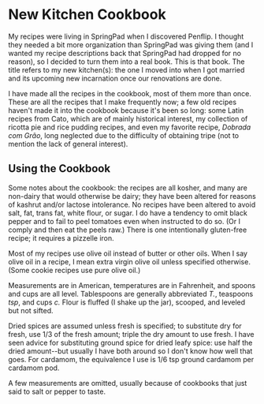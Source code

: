 # New Kitchen Cookbook

My recipes were living in SpringPad when I discovered Penflip.  I thought they needed a bit more organization than SpringPad was giving them (and I wanted my recipe descriptions back that SpringPad had dropped for no reason), so I decided to turn them into a real book.  This is that book.  The title refers to my new kitchen(s): the one I moved into when I got married and its upcoming new incarnation once our renovations are done.

I have made all the recipes in the cookbook, most of them more than once.  These are all the recipes that I make frequently now; a few old recipes haven't made it into the cookbook because it's been so long:  some Latin recipes from Cato, which are of mainly historical interest, my collection of ricotta pie and rice pudding recipes, and even my favorite recipe, *Dobrada com Grão*, long neglected due to the difficulty of obtaining tripe (not to mention the lack of general interest).

## Using the Cookbook

Some notes about the cookbook:  the recipes are all kosher, and many are non-dairy that would otherwise be dairy; they have been altered for reasons of kashrut and/or lactose intolerance.  No recipes have been altered to avoid salt, fat, trans fat, white flour, or sugar. I do have a tendency to omit black pepper and to fail to peel tomatoes even when instructed to do so.  (Or I comply and then eat the peels raw.)  There is one intentionally gluten-free recipe; it requires a pizzelle iron.

Most of my recipes use olive oil instead of butter or other oils.  When I say olive oil in a recipe, I mean extra virgin olive oil unless specified otherwise.  (Some cookie recipes use pure olive oil.)  

Measurements are in American, temperatures are in Fahrenheit, and spoons and cups are all level.  Tablespoons are generally abbreviated *T.*, teaspoons *tsp*, and cups *c.*  Flour is fluffed (I shake up the jar), scooped, and leveled but not sifted.  

Dried spices are assumed unless fresh is specified; to substitute dry for fresh, use 1/3 of the fresh amount; triple the dry amount to use fresh.  I have seen advice for substituting ground spice for dried leafy spice: use half the dried amount--but usually I have both around so I don't know how well that goes.  For cardamom, the equivalence I use is 1/6 tsp ground cardamom per cardamom pod.

A few measurements are omitted, usually because of cookbooks that just said to salt or pepper to taste.

